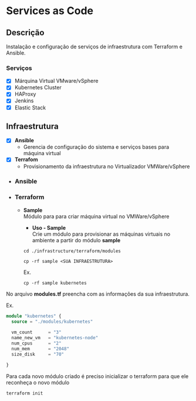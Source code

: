 # Services as Code

## **Descrição**

Instalação e configuração de serviços de infraestrutura com Terraform e Ansible.

### **Serviços**

- [x] Márquina Virtual VMware/vSphere
- [x] Kubernetes Cluster
- [x] HAProxy
- [x] Jenkins
- [x] Elastic Stack

## **Infraestrutura**

- [x] **Ansible**
  - Gerencia de configuração do sistema e serviços bases para máquina virtual
- [x] **Terrafom**
  - Provisionamento da infraestrutura no Virtualizador VMWare/vSphere
  
- ### **Ansible**

- ### **Terraform**

  - **Sample**  
    Módulo para para criar máquina virtual no VMWare/vSphere
    - **Uso - Sample**  
    Crie um módulo para provisionar as máquinas virtuais no ambiente a partir do módulo **sample**

    ```shell
    cd ./infrastructure/terraform/modules

    cp -rf sample <SUA INFRAESTRUTURA>
    ```

    Ex.

    ```shell
    cp -rf sample kubernetes
    ```

No arquivo **modules.tf** preencha com as informações da sua infraestrutura.

Ex.

```terraform
module "kubernetes" {
  source = "./modules/kubernetes"
  
  vm_count      = "3"
  name_new_vm   = "kubernetes-node"
  num_cpus      = "2"
  num_mem       = "2048"
  size_disk     = "70"

}
```

Para cada novo módulo criado é preciso inicializar o terraform para que ele reconheça o novo módulo

```shell
terraform init
```
